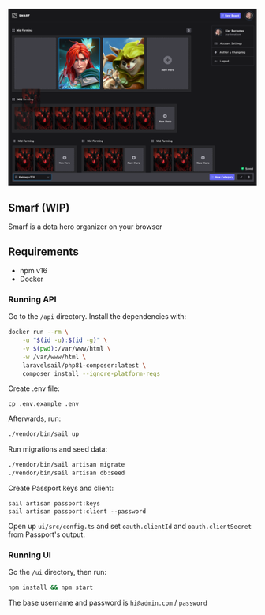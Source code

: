 ![Thumbnail](readme-thumb.png)

## Smarf (WIP)

Smarf is a dota hero organizer on your browser

## Requirements

- npm v16
- Docker

### Running API

Go to the `/api` directory. Install the dependencies with:

```bash
docker run --rm \
    -u "$(id -u):$(id -g)" \
    -v $(pwd):/var/www/html \
    -w /var/www/html \
    laravelsail/php81-composer:latest \
    composer install --ignore-platform-reqs
```

Create .env file:

```
cp .env.example .env
```

Afterwards, run:

```bash
./vendor/bin/sail up
```

Run migrations and seed data:

```bash
./vendor/bin/sail artisan migrate
./vendor/bin/sail artisan db:seed
```

Create Passport keys and client:

```
sail artisan passport:keys
sail artisan passport:client --password
```

Open up `ui/src/config.ts` and set `oauth.clientId` and `oauth.clientSecret` from Passport's output.

### Running UI

Go the `/ui` directory, then run:

```bash
npm install && npm start
```

The base username and password is `hi@admin.com` / `password`